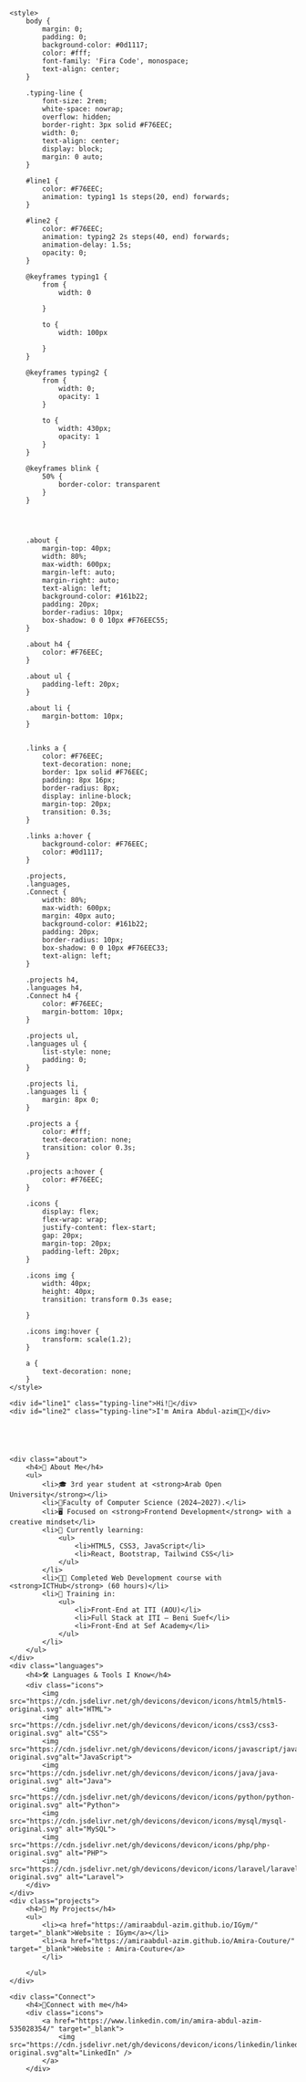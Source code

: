<!DOCTYPE html>
<html lang="en">

<head>
    <meta charset="UTF-8" />
    <meta name="viewport" content="width=device-width, initial-scale=1.0" />
    <title>Amira Abdulazeem - Frontend Developer</title>
    <link rel="preconnect" href="https://fonts.googleapis.com">
    <link rel="stylesheet" href="https://fonts.googleapis.com/css2?family=Fira+Code&display=swap">
    <link rel="stylesheet" href="https://cdnjs.cloudflare.com/ajax/libs/font-awesome/6.5.0/css/all.min.css" />

    <style>
        body {
            margin: 0;
            padding: 0;
            background-color: #0d1117;
            color: #fff;
            font-family: 'Fira Code', monospace;
            text-align: center;
        }

        .typing-line {
            font-size: 2rem;
            white-space: nowrap;
            overflow: hidden;
            border-right: 3px solid #F76EEC;
            width: 0;
            text-align: center;
            display: block;
            margin: 0 auto;
        }

        #line1 {
            color: #F76EEC;
            animation: typing1 1s steps(20, end) forwards;
        }

        #line2 {
            color: #F76EEC;
            animation: typing2 2s steps(40, end) forwards;
            animation-delay: 1.5s;
            opacity: 0;
        }

        @keyframes typing1 {
            from {
                width: 0
                
            }

            to {
                width: 100px
                
            }
        }

        @keyframes typing2 {
            from {
                width: 0;
                opacity: 1
            }

            to {
                width: 430px;
                opacity: 1
            }
        }

        @keyframes blink {
            50% {
                border-color: transparent
            }
        }




        .about {
            margin-top: 40px;
            width: 80%;
            max-width: 600px;
            margin-left: auto;
            margin-right: auto;
            text-align: left;
            background-color: #161b22;
            padding: 20px;
            border-radius: 10px;
            box-shadow: 0 0 10px #F76EEC55;
        }

        .about h4 {
            color: #F76EEC;
        }

        .about ul {
            padding-left: 20px;
        }

        .about li {
            margin-bottom: 10px;
        }


        .links a {
            color: #F76EEC;
            text-decoration: none;
            border: 1px solid #F76EEC;
            padding: 8px 16px;
            border-radius: 8px;
            display: inline-block;
            margin-top: 20px;
            transition: 0.3s;
        }

        .links a:hover {
            background-color: #F76EEC;
            color: #0d1117;
        }

        .projects,
        .languages,
        .Connect {
            width: 80%;
            max-width: 600px;
            margin: 40px auto;
            background-color: #161b22;
            padding: 20px;
            border-radius: 10px;
            box-shadow: 0 0 10px #F76EEC33;
            text-align: left;
        }

        .projects h4,
        .languages h4,
        .Connect h4 {
            color: #F76EEC;
            margin-bottom: 10px;
        }

        .projects ul,
        .languages ul {
            list-style: none;
            padding: 0;
        }

        .projects li,
        .languages li {
            margin: 8px 0;
        }

        .projects a {
            color: #fff;
            text-decoration: none;
            transition: color 0.3s;
        }

        .projects a:hover {
            color: #F76EEC;
        }

        .icons {
            display: flex;
            flex-wrap: wrap;
            justify-content: flex-start;
            gap: 20px;
            margin-top: 20px;
            padding-left: 20px;
        }

        .icons img {
            width: 40px;
            height: 40px;
            transition: transform 0.3s ease;

        }

        .icons img:hover {
            transform: scale(1.2);
        }

        a {
            text-decoration: none;
        }
    </style>
</head>

<body>

    <div id="line1" class="typing-line">Hi!🦋</div>
    <div id="line2" class="typing-line">I'm Amira Abdul-azim👩‍💻</div>



   

    <div class="about">
        <h4>🌟 About Me</h4>
        <ul>
            <li>🎓 3rd year student at <strong>Arab Open University</strong></li>
            <li>🏢Faculty of Computer Science (2024–2027).</li>
            <li>🖥️ Focused on <strong>Frontend Development</strong> with a creative mindset</li>
            <li>🌱 Currently learning:
                <ul>
                    <li>HTML5, CSS3, JavaScript</li>
                    <li>React, Bootstrap, Tailwind CSS</li>
                </ul>
            </li>
            <li>👩‍💻 Completed Web Development course with <strong>ICTHub</strong> (60 hours)</li>
            <li>🎯 Training in:
                <ul>
                    <li>Front-End at ITI (AOU)</li>
                    <li>Full Stack at ITI – Beni Suef</li>
                    <li>Front-End at Sef Academy</li>
                </ul>
            </li>
        </ul>
    </div>
    <div class="languages">
        <h4>🛠️ Languages & Tools I Know</h4>
        <div class="icons">
            <img src="https://cdn.jsdelivr.net/gh/devicons/devicon/icons/html5/html5-original.svg" alt="HTML">
            <img src="https://cdn.jsdelivr.net/gh/devicons/devicon/icons/css3/css3-original.svg" alt="CSS">
            <img src="https://cdn.jsdelivr.net/gh/devicons/devicon/icons/javascript/javascript-original.svg"alt="JavaScript">
            <img src="https://cdn.jsdelivr.net/gh/devicons/devicon/icons/java/java-original.svg" alt="Java">
            <img src="https://cdn.jsdelivr.net/gh/devicons/devicon/icons/python/python-original.svg" alt="Python">
            <img src="https://cdn.jsdelivr.net/gh/devicons/devicon/icons/mysql/mysql-original.svg" alt="MySQL">
            <img src="https://cdn.jsdelivr.net/gh/devicons/devicon/icons/php/php-original.svg" alt="PHP">
            <img src="https://cdn.jsdelivr.net/gh/devicons/devicon/icons/laravel/laravel-original.svg" alt="Laravel">
        </div>
    </div>
    <div class="projects">
        <h4>📁 My Projects</h4>
        <ul>
            <li><a href="https://amiraabdul-azim.github.io/IGym/" target="_blank">Website : IGym</a></li>
            <li><a href="https://amiraabdul-azim.github.io/Amira-Couture/" target="_blank">Website : Amira-Couture</a>
            </li>

        </ul>
    </div>

    <div class="Connect">
        <h4>🌟Connect with me</h4>
        <div class="icons">
            <a href="https://www.linkedin.com/in/amira-abdul-azim-535028354/" target="_blank">
                <img src="https://cdn.jsdelivr.net/gh/devicons/devicon/icons/linkedin/linkedin-original.svg"alt="LinkedIn" />
            </a>
        </div>
</body>

</html>
